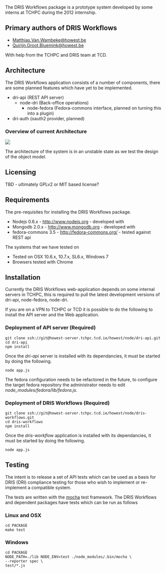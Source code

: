 The DRIS Workflows package is a prototype system developed by some interns at TCHPC during the 2012 internship.

## Primary authors of DRIS Workflows

* <Matthias.Van.Wambeke@howest.be>
* <Quirijn.Groot.Bluemink@howest.be>

With help from the TCHPC and DRIS team at TCD.

## Architecture

The DRIS Workflows application consists of a number of components,
there are some planned features which have yet to be implemented.

* dri-api (REST API server)
  * node-dri (Back-office operations)
    * node-fedora (Fedora-commons interface, planned on turning this
    into a plugin)
* dri-auth (oauth2 provider, planned)

### Overview of current Architecture

![](/img/HighLevelArch-mvanwamb-qgrootbl-jtang-2012-04-13-dris-workflows.png)

The architecture of the system is in an unstable state as we test the
design of the object model.

## Licensing

TBD - ultimately GPLv2 or MIT based license?

## Requirements

The pre-requisites for installing the DRIS Workflows package.

* Nodejs 0.6.x - <http://www.nodejs.org> - developed with
* Mongodb 2.0.x - <http://www.mongodb.org> - developed with
* fedora-commons 3.5 - <http://fedora-commons.org/> - tested against REST api

The systems that we have tested on

* Tested on OSX 10.6.x, 10.7.x, SL6.x, Windows 7
* Browsers tested with Chrome

## Installation

Currently the DRIS Workflows web-application depends on some internal
servers in TCHPC, this is required to pull the latest development versions
of dri-api, node-fedora, node-dri.

If you are on a VPN to TCHPC or TCD it is possible to do the following to
install the API server and the Web application.

### Deployment of API server (Required)

	git clone ssh://git@howest-server.tchpc.tcd.ie/howest/node/dri-api.git
	cd dri-api
	npm install

Once the _dri-api_ server is installed with its dependancies, it must
be started by doing the following.

	node app.js

The fedora configuration needs to be refactored in the future, to
configure the target fedora repository the administrator needs to edit
_node_modules/fedora/lib/fedora.js_.

### Deployment of DRIS Workflows (Required)

	git clone ssh://git@howest-server.tchpc.tcd.ie/howest/node/dris-workflows.git
	cd dris-workflows
	npm install

Once the _dris-workflow_ application is installed with its dependancies, it must
be started by doing the following.

	node app.js

## Testing

The intent is to release a set of API tests which can be used as a basis
for DRIS (DRI) compliance testing for those who wish to implement or
re-implement a compatible system.

The tests are written with the [mocha](http://visionmedia.github.com/mocha/) test framework.
The DRIS Workflows and dependent packages have tests which can be run as follows

### Linux and OSX

	cd PACKAGE
	make test

### Windows

	cd PACKAGE
	NODE_PATH=./lib NODE_ENV=test ./node_modules/.bin/mocha \
	--reporter spec \
	test/*.js
